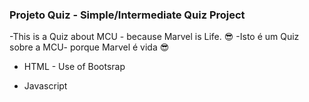 ### <h3> Projeto Quiz - Simple/Intermediate Quiz Project </h3>

-This is a Quiz about MCU - because Marvel is Life. :sunglasses:
-Isto é um Quiz sobre a MCU- porque Marvel é vida :sunglasses:



- HTML - Use of Bootsrap

- Javascript
